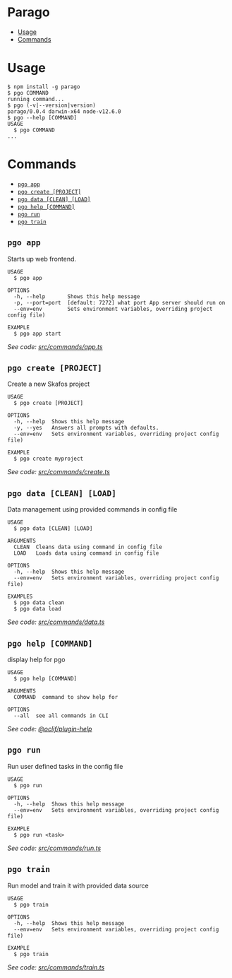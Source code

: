 Parago
======


<!-- toc -->
* [Usage](#usage)
* [Commands](#commands)
<!-- tocstop -->
# Usage
<!-- usage -->
```sh-session
$ npm install -g parago
$ pgo COMMAND
running command...
$ pgo (-v|--version|version)
parago/0.0.4 darwin-x64 node-v12.6.0
$ pgo --help [COMMAND]
USAGE
  $ pgo COMMAND
...
```
<!-- usagestop -->
# Commands
<!-- commands -->
* [`pgo app`](#pgo-app)
* [`pgo create [PROJECT]`](#pgo-create-project)
* [`pgo data [CLEAN] [LOAD]`](#pgo-data-clean-load)
* [`pgo help [COMMAND]`](#pgo-help-command)
* [`pgo run`](#pgo-run)
* [`pgo train`](#pgo-train)

## `pgo app`

Starts up web frontend.

```
USAGE
  $ pgo app

OPTIONS
  -h, --help       Shows this help message
  -p, --port=port  [default: 7272] what port App server should run on
  --env=env        Sets environment variables, overriding project config file)

EXAMPLE
  $ pgo app start
```

_See code: [src/commands/app.ts](https://github.com/skafos/parago-cli/blob/v0.0.4/src/commands/app.ts)_

## `pgo create [PROJECT]`

Create a new Skafos project

```
USAGE
  $ pgo create [PROJECT]

OPTIONS
  -h, --help  Shows this help message
  -y, --yes   Answers all prompts with defaults.
  --env=env   Sets environment variables, overriding project config file)

EXAMPLE
  $ pgo create myproject
```

_See code: [src/commands/create.ts](https://github.com/skafos/parago-cli/blob/v0.0.4/src/commands/create.ts)_

## `pgo data [CLEAN] [LOAD]`

Data management using provided commands in config file

```
USAGE
  $ pgo data [CLEAN] [LOAD]

ARGUMENTS
  CLEAN  Cleans data using command in config file
  LOAD   Loads data using command in config file

OPTIONS
  -h, --help  Shows this help message
  --env=env   Sets environment variables, overriding project config file)

EXAMPLES
  $ pgo data clean
  $ pgo data load
```

_See code: [src/commands/data.ts](https://github.com/skafos/parago-cli/blob/v0.0.4/src/commands/data.ts)_

## `pgo help [COMMAND]`

display help for pgo

```
USAGE
  $ pgo help [COMMAND]

ARGUMENTS
  COMMAND  command to show help for

OPTIONS
  --all  see all commands in CLI
```

_See code: [@oclif/plugin-help](https://github.com/oclif/plugin-help/blob/v2.2.0/src/commands/help.ts)_

## `pgo run`

Run user defined tasks in the config file

```
USAGE
  $ pgo run

OPTIONS
  -h, --help  Shows this help message
  --env=env   Sets environment variables, overriding project config file)

EXAMPLE
  $ pgo run <task>
```

_See code: [src/commands/run.ts](https://github.com/skafos/parago-cli/blob/v0.0.4/src/commands/run.ts)_

## `pgo train`

Run model and train it with provided data source

```
USAGE
  $ pgo train

OPTIONS
  -h, --help  Shows this help message
  --env=env   Sets environment variables, overriding project config file)

EXAMPLE
  $ pgo train
```

_See code: [src/commands/train.ts](https://github.com/skafos/parago-cli/blob/v0.0.4/src/commands/train.ts)_
<!-- commandsstop -->
